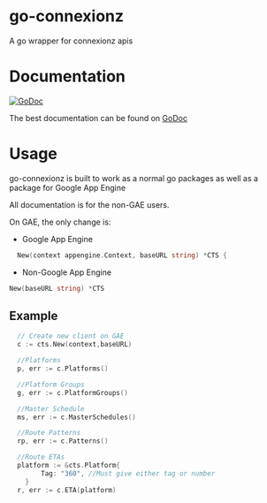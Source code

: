 go-connexionz
=============

A go wrapper for connexionz apis


# Documentation

[![GoDoc](https://godoc.org/github.com/cvanderschuere/go-connexionz?status.png)](https://godoc.org/github.com/cvanderschuere/go-connexionz)

The best documentation can be found on [GoDoc](http://godoc.org/github.com/cvanderschuere/go-connexionz)


# Usage

go-connexionz is built to work as a normal go packages as well as a package for Google App Engine

All documentation is for the non-GAE users.

On GAE, the only change is:

* Google App Engine
```go
  New(context appengine.Context, baseURL string) *CTS {
```
* Non-Google App Engine
```go
New(baseURL string) *CTS
```

## Example
```go
  // Create new client on GAE
  c := cts.New(context,baseURL)

  //Platforms
  p, err := c.Platforms()

  //Platform Groups
  g, err := c.PlatformGroups()

  //Master Schedule
  ms, err := c.MasterSchedules()

  //Route Patterns
  rp, err := c.Patterns()

  //Route ETAs
  platform := &cts.Platform{
		Tag: "360", //Must give either tag or number
	}
  r, err := c.ETA(platform)

```
